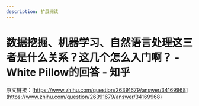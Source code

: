```yaml
---
description: 扩展阅读
---
```


# 数据挖掘、机器学习、自然语言处理这三者是什么关系？这几个怎么入门啊？ - White Pillow的回答 - 知乎

原文链接：[https://www.zhihu.com/question/26391679/answer/34169968](https://www.zhihu.com/question/26391679/answer/34169968)
